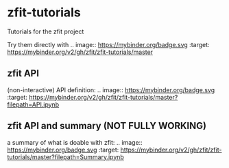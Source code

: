 # zfit-tutorials
Tutorials for the zfit project

Try them directly with .. image:: https://mybinder.org/badge.svg :target: https://mybinder.org/v2/gh/zfit/zfit-tutorials/master

## zfit API

(non-interactive) API definition: .. image:: https://mybinder.org/badge.svg :target: https://mybinder.org/v2/gh/zfit/zfit-tutorials/master?filepath=API.ipynb

## zfit API and summary (NOT FULLY WORKING)

a summary of what is doable with zfit: .. image:: https://mybinder.org/badge.svg :target: https://mybinder.org/v2/gh/zfit/zfit-tutorials/master?filepath=Summary.ipynb


